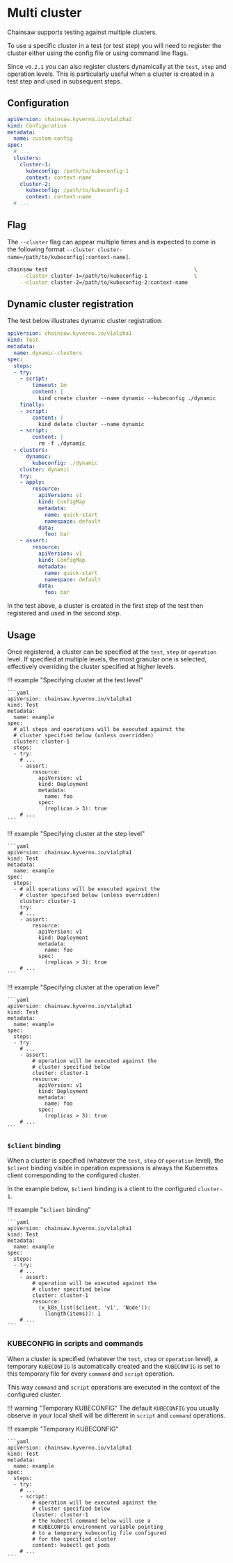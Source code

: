 # Multi cluster

Chainsaw supports testing against multiple clusters.

To use a specific cluster in a test (or test step) you will need to register the cluster either using the config file or using command line flags.

Since `v0.2.1` you can also register clusters dynamically at the `test`, `step` and operation levels. This is particularly useful when a cluster is created in a test step and used in subsequent steps.

## Configuration

```yaml
apiVersion: chainsaw.kyverno.io/v1alpha2
kind: Configuration
metadata:
  name: custom-config
spec:
  # ...
  clusters:
    cluster-1:
      kubeconfig: /path/to/kubeconfig-1
      context: context-name
    cluster-2:
      kubeconfig: /path/to/kubeconfig-2
      context: context-name
  # ...
```

## Flag

The `--cluster` flag can appear multiple times and is expected to come in the following format `--cluster cluster-name=/path/to/kubeconfig[:context-name]`.

```bash
chainsaw test                                               \
    --cluster cluster-1=/path/to/kubeconfig-1               \
    --cluster cluster-2=/path/to/kubeconfig-2:context-name
```

## Dynamic cluster registration

The test below illustrates dynamic cluster registration:

```yaml
apiVersion: chainsaw.kyverno.io/v1alpha1
kind: Test
metadata:
  name: dynamic-clusters
spec:
  steps:
  - try:
    - script:
        timeout: 1m
        content: |
          kind create cluster --name dynamic --kubeconfig ./dynamic
    finally:
    - script:
        content: |
          kind delete cluster --name dynamic
    - script:
        content: |
          rm -f ./dynamic
  - clusters:
      dynamic:
        kubeconfig: ./dynamic
    cluster: dynamic
    try:
    - apply:
        resource:
          apiVersion: v1
          kind: ConfigMap
          metadata:
            name: quick-start
            namespace: default
          data:
            foo: bar
    - assert:
        resource:
          apiVersion: v1
          kind: ConfigMap
          metadata:
            name: quick-start
            namespace: default
          data:
            foo: bar
```

In the test above, a cluster is created in the first step of the test then registered and used in the second step.

## Usage

Once registered, a cluster can be specified at the `test`, `step` or `operation` level.
If specified at multiple levels, the most granular one is selected, effectively overriding the cluster specified at higher levels.

!!! example "Specifying cluster at the test level"

    ```yaml
    apiVersion: chainsaw.kyverno.io/v1alpha1
    kind: Test
    metadata:
      name: example
    spec:
      # all steps and operations will be executed against the
      # cluster specified below (unless overridden)
      cluster: cluster-1
      steps:
      - try:
        # ...
        - assert:
            resource:
              apiVersion: v1
              kind: Deployment
              metadata:
                name: foo
              spec:
                (replicas > 3): true
        # ...
    ```

!!! example "Specifying cluster at the step level"

    ```yaml
    apiVersion: chainsaw.kyverno.io/v1alpha1
    kind: Test
    metadata:
      name: example
    spec:
      steps:
      - # all operations will be executed against the
        # cluster specified below (unless overridden)
        cluster: cluster-1
        try:
        # ...
        - assert:
            resource:
              apiVersion: v1
              kind: Deployment
              metadata:
                name: foo
              spec:
                (replicas > 3): true
        # ...
    ```

!!! example "Specifying cluster at the operation level"

    ```yaml
    apiVersion: chainsaw.kyverno.io/v1alpha1
    kind: Test
    metadata:
      name: example
    spec:
      steps:
      - try:
        # ...
        - assert:
            # operation will be executed against the
            # cluster specified below
            cluster: cluster-1
            resource:
              apiVersion: v1
              kind: Deployment
              metadata:
                name: foo
              spec:
                (replicas > 3): true
        # ...
    ```

### `$client` binding

When a cluster is specified (whatever the `test`, `step` or `operation` level), the `$client` binding visible in operation expressions is always the Kubernetes client corresponding to the configured cluster.

In the example below, `$client` binding is a client to the configured `cluster-1`.

!!! example "`$client` binding"

    ```yaml
    apiVersion: chainsaw.kyverno.io/v1alpha1
    kind: Test
    metadata:
      name: example
    spec:
      steps:
      - try:
        # ...
        - assert:
            # operation will be executed against the
            # cluster specified below
            cluster: cluster-1
            resource:
              (x_k8s_list($client, 'v1', 'Node')):
                (length(items)): 1
        # ...
    ```

### KUBECONFIG in scripts and commands

When a cluster is specified (whatever the `test`, `step` or `operation` level), a temporary `KUBECONFIG` is automatically created and the `KUBECONFIG` is set to this temporary file for every `command` and `script` operation.

This way `command` and `script` operations are executed in the context of the configured cluster.

!!! warning "Temporary KUBECONFIG"
    The default `KUBECONFIG` you usually observe in your local shell will be different in `script` and `command` operations.

!!! example "Temporary KUBECONFIG"

    ```yaml
    apiVersion: chainsaw.kyverno.io/v1alpha1
    kind: Test
    metadata:
      name: example
    spec:
      steps:
      - try:
        # ...
        - script:
            # operation will be executed against the
            # cluster specified below
            cluster: cluster-1
            # the kubectl command below will use a 
            # KUBECONFIG environment variable pointing
            # to a temporary kubeconfig file configured
            # for the specified cluster
            content: kubectl get pods
        # ...
    ```
